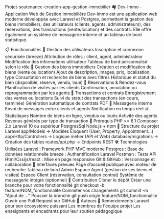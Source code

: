 Projet-soutenance-creation-app-gestion-immobilier
🏘️ Dev-Immo - Application Web de Gestion Immobilière
Dev-Immo est une application web moderne développée avec Laravel et Postgres, permettant la gestion des biens immobiliers, des utilisateurs (clients, agents, administrateurs), des réservations, des transactions (vente/location) et des contrats. Elle offre également un système de messagerie interne et un tableau de bord statistique.

📋 Fonctionnalités
🔐 Gestion des utilisateurs
Inscription et connexion sécurisée (breeze)
Attribution de rôles : client, agent, administrateur
Modification des informations utilisateur
Tableau de bord personnalisé selon le rôle
🏡 Gestion des biens immobiliers
Création et modification de biens (vente ou location)
Ajout de description, images, prix, localisation, type
Consultation et recherche de biens avec filtres
Historique et statut du bien (disponible, réservé, vendu, loué)
📅 Réservations & Rendez-vous
Planification de visites par les clients
Confirmation, annulation ou reprogrammation par les agents
📄 Transactions et contrats
Enregistrement des ventes ou locations
Suivi du statut des transactions (en cours, terminée)
Génération automatique de contrats PDF
💬 Messagerie interne
Envoi de messages entre clients et agents
Notification en temps réel
📊 Statistiques
Nombre de biens en ligne, vendus ou loués
Activité des agents
Revenus générés par type de transaction
🔧 Prérequis
PHP >= 8.1
Composer 2.x
Laravel 10 ou supérieur
PostgresSql
Node.js + npm
📁 Structure du projet Laravel
app/Models         → Modèles Eloquent (User, Property, Appointment...)
app/Http/Controllers → Logique métier (API et Web)
database/migrations → Création des tables
routes/api.php      → Endpoints REST
🛠️ Technologies Utilisées
Laravel : Framework PHP MVC moderne
Postgres : Base de données relationnelle
breeze : Authentification Laravel
Postman : Tests API
Html/Css/js/react : Mise en page responsive
Git & GitHub : Versionnage et collaboration
📱 Interfaces prévues
Page d’accueil publique avec moteur de recherche
Tableau de bord Admin
Espace Agent (gestion de ses biens et visites)
Espace Client (réservation, consultation contrat)
Système de messagerie intégré (optionnel)
📝 Contribution
Cloner le dépôt
Créer une branche pour votre fonctionnalité
git checkout -b feature/NOM_fonctionnalite
Commiter vos changements
git commit -m "Ajout de ..."
Pousser la branche
git push origin feature/NOM_fonctionnalite
Ouvrir une Pull Request sur GitHub
👥 Auteurs
🙏 Remerciements
Laravel pour son écosystème puissant
Les membres de l'équipe projet
Les enseignants et encadrants pour leur soutien pédagogique
